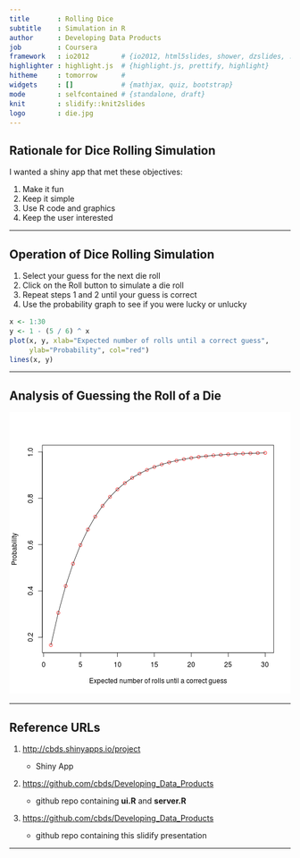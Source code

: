 ```yaml
---
title       : Rolling Dice
subtitle    : Simulation in R
author      : Developing Data Products
job         : Coursera
framework   : io2012        # {io2012, html5slides, shower, dzslides, ...}
highlighter : highlight.js  # {highlight.js, prettify, highlight}
hitheme     : tomorrow      # 
widgets     : []            # {mathjax, quiz, bootstrap}
mode        : selfcontained # {standalone, draft}
knit        : slidify::knit2slides
logo        : die.jpg
---
```


## Rationale for Dice Rolling Simulation

I wanted a shiny app that met these objectives:

1. Make it fun
2. Keep it simple
3. Use R code and graphics
4. Keep the user interested

---

## Operation of Dice Rolling Simulation

1. Select your guess for the next die roll
2. Click on the Roll button to simulate a die roll
3. Repeat steps 1 and 2 until your guess is correct
4. Use the probability graph to see if you were lucky or unlucky


```r
x <- 1:30
y <- 1 - (5 / 6) ^ x
plot(x, y, xlab="Expected number of rolls until a correct guess",
     ylab="Probability", col="red")
lines(x, y)
```

---

## Analysis of Guessing the Roll of a Die

![plot of chunk unnamed-chunk-2](assets/fig/unnamed-chunk-2-1.png) 

---

## Reference URLs

1. http://cbds.shinyapps.io/project
   - Shiny App

2. https://github.com/cbds/Developing_Data_Products
   - github repo containing **ui.R** and **server.R**

3. https://github.com/cbds/Developing_Data_Products
   - github repo containing this slidify presentation

---
